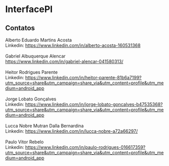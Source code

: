 # InterfacePI
## Contatos


Alberto Eduardo Martins Acosta
<br>
Linkedin: https://www.linkedin.com/in/alberto-acosta-160531368
<br>
<br>
Gabriel Albuquerque Alencar
<br>
https://www.linkedin.com/in/gabriel-alencar-041580313/
<br>
<br>
Heitor Rodrigues Parente 
<br>
Linkedin: https://www.linkedin.com/in/heitor-parente-81b6a7199?utm_source=share&utm_campaign=share_via&utm_content=profile&utm_medium=android_app
<br>
<br>
Jorge Lobato Gonçalves
<br>
Linkedin: https://www.linkedin.com/in/jorge-lobato-goncalves-b47535368?utm_source=share&utm_campaign=share_via&utm_content=profile&utm_medium=android_app
<br>
<br>
Lucca Nobre Mutran Dalla Bernardina
<br>
Linkedin: https://www.linkedin.com/in/lucca-nobre-a72a66297/
<br>
<br>
Paulo Vitor Rebelo
<br>
Linkedin: https://www.linkedin.com/in/paulo-rodrigues-016617359?utm_source=share&utm_campaign=share_via&utm_content=profile&utm_medium=android_app
<br>
<br>



